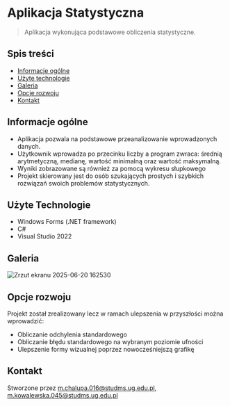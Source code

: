 # Aplikacja Statystyczna
>Aplikacja wykonująca podstawowe obliczenia statystyczne.

## Spis treści
* [Informacje ogólne](#informacje-ogólne)
* [Użyte technologie](#użyte-technologie)
* [Galeria](#galeria)
* [Opcje rozwoju](#opcje-rozwoju)
* [Kontakt](#kontakt)


## Informacje ogólne 
- Aplikacja pozwala na podstawowe przeanalizowanie wprowadzonych danych.
- Użytkownik wprowadza po przecinku liczby a program zwraca: średnią arytmetyczną, medianę, wartość minimalną oraz wartość maksymalną.
- Wyniki zobrazowane są również za pomocą wykresu słupkowego
- Projekt skierowany jest do osób szukających prostych i szybkich rozwiązań swoich problemów statystycznych.


## Użyte Technologie 
- Windows Forms (.NET framework)
- C#
- Visual Studio 2022


## Galeria
![Zrzut ekranu 2025-06-20 162530](https://github.com/user-attachments/assets/f88da753-5133-4fbf-93ac-375701b00b62)


## Opcje rozwoju 
Projekt został zrealizowany lecz w ramach ulepszenia w przyszłości można wprowadzić: 
- Obliczanie odchylenia standardowego
- Obliczanie błędu standardowego na wybranym poziomie ufności 
- Ulepszenie formy wizualnej poprzez nowocześniejszą grafikę


## Kontakt
Stworzone przez m.chalupa.016@studms.ug.edu.pl, m.kowalewska.045@studms.ug.edu.pl



